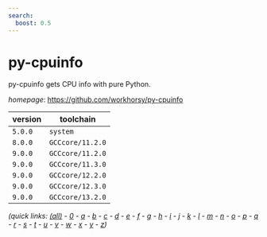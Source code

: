 ```yaml
---
search:
  boost: 0.5
---
```

# py-cpuinfo

py-cpuinfo gets CPU info with pure Python.

*homepage*: <https://github.com/workhorsy/py-cpuinfo>

version | toolchain
--------|----------
``5.0.0`` | ``system``
``8.0.0`` | ``GCCcore/11.2.0``
``9.0.0`` | ``GCCcore/11.2.0``
``9.0.0`` | ``GCCcore/11.3.0``
``9.0.0`` | ``GCCcore/12.2.0``
``9.0.0`` | ``GCCcore/12.3.0``
``9.0.0`` | ``GCCcore/13.2.0``


*(quick links: [(all)](../index.md) - [0](../0/index.md) - [a](../a/index.md) - [b](../b/index.md) - [c](../c/index.md) - [d](../d/index.md) - [e](../e/index.md) - [f](../f/index.md) - [g](../g/index.md) - [h](../h/index.md) - [i](../i/index.md) - [j](../j/index.md) - [k](../k/index.md) - [l](../l/index.md) - [m](../m/index.md) - [n](../n/index.md) - [o](../o/index.md) - [p](../p/index.md) - [q](../q/index.md) - [r](../r/index.md) - [s](../s/index.md) - [t](../t/index.md) - [u](../u/index.md) - [v](../v/index.md) - [w](../w/index.md) - [x](../x/index.md) - [y](../y/index.md) - [z](../z/index.md))*

